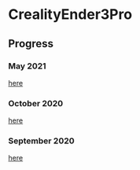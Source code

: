# CrealityEnder3Pro

## Progress

### May 2021

[here](progress\may-2021.md)

### October 2020

[here](progress\october-2020.md)

### September 2020

[here](progress\september-2020.md)
